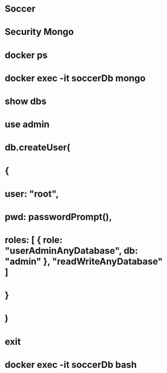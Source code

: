 # Soccer 
#

# Security Mongo
# docker ps
# docker exec -it soccerDb mongo

# show dbs

# use admin

# db.createUser(
# {
# user: "root",
# pwd: passwordPrompt(),
# roles: [ { role: "userAdminAnyDatabase", db: "admin" }, "readWriteAnyDatabase" ]
# }
# )

# exit
# docker exec -it soccerDb bash
